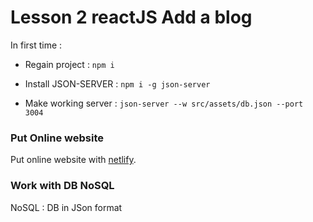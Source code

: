 # Lesson 2 reactJS Add a blog
In first time : 
- Regain project : `npm i`
 
- Install JSON-SERVER : `npm i -g json-server`
- Make working server : `json-server --w src/assets/db.json --port 3004`


### Put Online website
Put online website with  [netlify](https://app.netlify.com/).


### Work with DB NoSQL
NoSQL : DB in JSon format